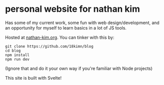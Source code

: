 # personal website for nathan kim

Has some of my current work, some fun with web design/development, and
an opportunity for myself to learn basics in a lot of JS tools.

Hosted at [nathan-kim.org](https://nathan-kim.org). You can tinker
with this by:

```
git clone https://github.com/18kimn/blog
cd blog
npm install
npm run dev
```

(Ignore that and do it your own way if you're familiar with Node
projects)

This site is built with Svelte!
